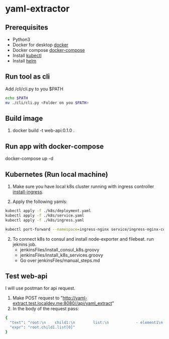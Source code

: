 # yaml-extractor
## Prerequisites
- Python3 
- Docker for desktop [docker](https://docs.docker.com/desktop/mac/install/)
- Docker compose [docker-compose](https://docs.docker.com/compose/install/)
- Install [kubectl](https://kubernetes.io/docs/tasks/tools/install-kubectl/)
- Install [helm](https://www.consul.io/docs/k8s/helm)

## Run tool as cli
Add /cli/cli.py to you $PATH
```bash
echo $PATH
mv ./cli/cli.py <Folder on you $PATH>
```
## Build image
1. docker build -t web-api:0.1.0 . 

## Run app with docker-compose
docker-compose up -d

## Kubernetes (Run local machine)
1. Make sure you have local k8s cluster running with ingress controller [install-ingress](https://kubernetes.github.io/ingress-nginx/deploy/#quick-start).

2. Apply the following yamls:
```bash
kubectl apply -f ./k8s/deployment.yaml
kubectl apply -f ./k8s/service.yaml
kubectl apply -f ./k8s/ingress.yaml

kubectl port-forward --namespace=ingress-nginx service/ingress-nginx-controller 8080:80
```
2. To connect k8s to consul and install node-exporter and filebeat. run jeknins job. 
    - jenkinsFiles/install_consul_k8s.groovy
    - jenkinsFiles/install_k8s_services.groovy
    - Go over jenkinsFiles/manual_steps.md

## Test web-api
I will use postman for api request.
1. Make POST request to "http://yaml-extract.test.localdev.me:8080//api/yaml_extract"
2. In the body of the request pass:
```bash
{
  "text": "root:\n    child1:\n        list:\n            - element1\n            - element2\n        listOfdicts:\n            - key1: element1\n              key2: element2\n    child2:\n        child2t: \"text\"",
  "expr": "root.child1.list[0]"
}
```